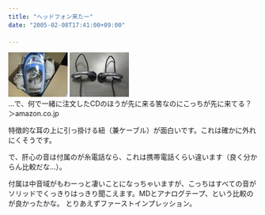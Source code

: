 ```yaml
---
title: "ヘッドフォン来たー"
date: "2005-02-08T17:41:00+09:00"

---
```


<div class="diaryPhoto"><a href="/images/mixi/2005/8361745_246.jpg" data-lightbox="32"><img src="/images/mixi/2005/.thumbnail/8361745_246.jpg" alt="" /></a> <a href="/images/mixi/2005/8361745_253.jpg" data-lightbox="32"><img src="/images/mixi/2005/.thumbnail/8361745_253.jpg" alt="" /></a></div>
...で、何で一緒に注文したCDのほうが先に来る筈なのにこっちが先に来てる？＞amazon.co.jp

特徴的な耳の上に引っ掛ける紐（兼ケーブル）が面白いです。これは確かに外れにくそうです。

で、肝心の音は付属のが糸電話なら、これは携帯電話くらい違います（良く分からん比較だな...）。

付属は中音域がもわーっと凄いことになっちゃいますが、こっちはすべての音がソリッドでくっきりはっきり聞こえます。MDとアナログテープ、という比較のが良かったかな。
とりあえずファーストインプレッション。
